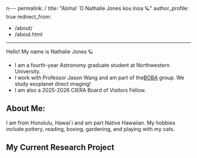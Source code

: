 n---
permalink: /
title: "Aloha! `O Nathalie Jones kou inoa 🪐"
author_profile: true
redirect_from: 
  - /about/
  - /about.html
---

Hello! My name is Nathalie Jones 🪐
* I am a fourth-year Astronomy graduate student at Northwestern University.
* I work with Professor Jason Wang and am part of the[BOBA](https://jasonwang.space/#group) group. We study exoplanet direct imaging!
* I am also a 2025-2026 CIERA Board of Visitors Fellow.

## About Me:
I am from Honolulu, Hawai`i and am part Native Hawaiian. My hobbies include pottery, reading, boxing, gardening, and playing with my cats.

## My Current Research Project
